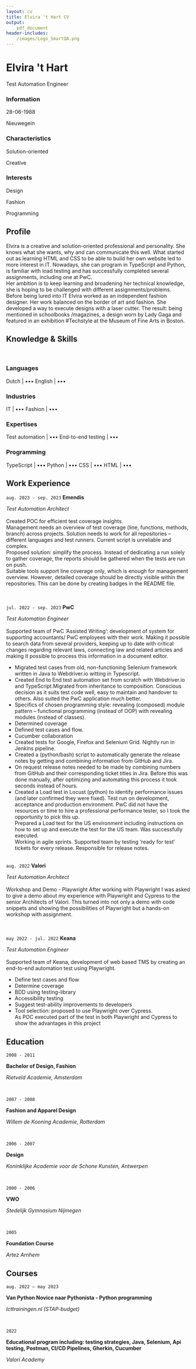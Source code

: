 ```yaml
---
layout: cv
title: Elvira 't Hart CV
output:
    pdf_document
header-includes:
    /images/Logo_SmartQA.png
---
```

# Elvira 't Hart
Test Automation Engineer

### Information
28-06-1988

Nieuwegein

### Characteristics
Solution-oriented

Creative
### Interests
Design

Fashion

Programming

## Profile

Elvira is a creative and solution-oriented professional and personality. She knows what she wants, why and can communicate this well. 
What started out as learning HTML and CSS to be able to build her own website led to more interest in IT. Nowadays, she can program in TypeScript and Python, is familiar with load testing and has successfully completed several assignments, including one at PwC.<br />Her ambition is to keep learning and broadening her technical knowledge, she is hoping to be challenged with different assignments/problems.<br />Before being lured into IT Elvira worked as an independent fashion designer. Her work balanced on the border of art and fashion. She developed a way to execute designs with a laser cutter. The result: being mentioned in schoolbooks /magazines, a design worn by Lady Gaga and featured in an exhibition #Techstyle at the Museum of Fine Arts in Boston. 
## Knowledge & Skills
<br />

### Languages

Dutch | •••
English | •••

### Industries

IT | •••
Fashion | •••

### Expertises

Test automation | •••
End-to-end testing | •••

### Programming

TypeScript | •••
Python | •••
CSS | •••
HTML | •••

## Work Experience


`aug. 2023 - sep. 2023`
__Emendis__

*Test Automation Architect*
<br /><br />
Created POC for efficient test coverage insights.<br />Management needs an overview of test coverage (line, functions, methods, branch) across projects. Solution needs to work for all repositories – different languages and test runners. Current script is unreliable and complex.<br />Proposed solution: simplify the process. Instead of dedicating a run solely to gather coverage, the reports should be gathered when the tests are run on push.  
Suitable tools support line coverage only, which is enough for management overview. However, detailed coverage should be directly visible within the repositories. This can be done by creating badges in the README file.  
<br /><br />

`jul. 2022 - sep. 2023`
__PwC__

*Test Automation Engineer*
<br /><br />
Supported team of PwC ‘Assisted Writing’: development of system for supporting accountants/ PwC employees with their work. Making it possible to search data from several providers, keeping up to date with critical changes regarding relevant laws, connecting law and related articles and making it possible to process this information in a document editor.
<br />

- Migrated test cases from old, non-functioning Selenium framework written in Java to Webdriver.io witting in Typescript.
- Created End to End test automation set from scratch with Webdriver.io and TypeScript.Migrated from inheritance to composition. Conscious decision as it suits test code well, easy to maintain and handover to others. Also suited the PwC application much better. 
- Specifics of chosen programming style: revealing (composed) module pattern – functional programming (instead of OOP) with revealing modules (instead of classes).
- Determined coverage
- Defined test cases and flow.
- Cucumber collaboration
- Created tests for Google, Firefox and Selenium Grid. Nightly run in Jenkins pipeline.
- Created a (python/bash) script to automatically generate the release notes by getting and combining information from GitHub and Jira.
- On request release notes needed to be made by combining numbers from GitHub and their corresponding ticket titles in Jira. Before this was done manually, after optimizing and automating this process it took seconds instead of hours.
- Created a Load test in Locust (python) to identify performance issues (and later confirmed they were fixed). Test run on development, acceptance and production environment.
PwC did not have the resources or time to hire a professional performance tester, so I took the opportunity to pick this up.<br />
Prepared a Load test for the US environment including instructions on how to set up and execute the test for the US team. Was successfully executed.<br />
Working in agile sprints. Supported team by testing ‘ready for test’ tickets for every release. Responsible for release notes. 
<br /><br />

`aug. 2022`
__Valori__

*Test Automation Architect*
<br /><br />
Workshop and Demo - Playwright 
After working with Playwright I was asked to give a demo about my experience with Playwright and Cypress to the senior Architects of Valori. This turned into not only a demo with code snippets and showing the possibilities of Playwright but a hands-on workshop with assignment.  
<br /><br />

`may 2022 - jul. 2022`
__Keana__

*Test Automation Engineer*
<br /><br />
Supported team of Keana, development of web based TMS by creating an end-to-end automation test using Playwright. 
 <br />

- Define test cases and flow 
- Determine coverage 
- BDD using testing-library 
- Accessibility testing 
- Suggest test-ability improvements to developers 
- Tool selection: proposed to use Playwright over Cypress. <br />As POC executed part of the test in both Playwright and Cypress to show the advantages in this project 

## Education

`2008 - 2011`

__Bachelor of Design, Fashion__

*Rietveld Academie, Amsterdam*

<br />

`2007 - 2008`

__Fashion and Apparel Design__

*Willem de Kooning Academie, Rotterdam*

<br />

`2006 - 2007`

__Design__

*Koninklijke Academie voor de Schone Kunsten, Antwerpen*

<br />

`2000 - 2006`

__VWO__

*Stedelijk Gymnasium Nijmegen*

<br />

`2005`

__Foundation Course__

*Artez Arnhem*


## Courses

`aug. 2022 – may 2023`

__Van Python Novice naar Pythonista - Python programming__

*Icttrainingen.nl (STAP-budget)*

<br />

`2022`

__Educational program including: testing strategies, Java, Selenium, Api testing, Postman, CI/CD Pipelines, Gherkin, Cucumber__

*Valori Academy*

<br />

<br /><br />
<br /><br />



<!-- `1667 - death`
__Trinity College, Cambridge__

- Fellow -->



<!-- ## Awards

`2012`
President, *Royal Society*, London, UK

Associate, *French Academy of Science*, Paris, France -->



<!-- ## Publications -->

<!-- A list is also available [online](http://scholar.google.co.uk/citations?user=LTOTl0YAAAAJ) -->

<!-- ### Journals

`1669`
Newton Sir I, De analysi per æquationes numero terminorum infinitas. 

`1669`
Lectiones opticæ.

etc. etc. etc.

### Patents

`2012`
Infinitesimal calculus for solutions to physics problems, [SMBC](http://www.techdirt.com/articles/20121011/09312820678/if-patents-had-been-around-time-newton.shtml) patent 001


## Occupation

`1600`
__Royal Mint__, London

- Warden
- Minted coins

`1600`
__Lucasian professor of Mathematics__, Cambridge University -->



<!-- ### Footer

Last updated: May 2013 -->


